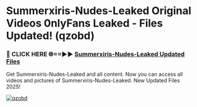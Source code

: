 # Summerxiris-Nudes-Leaked Original Videos 0nlyFans Leaked - Files Updated! (qzobd)

<h3>🔴 CLICK HERE 🌐==►► <a href="https://tinyurl.com/5h6xmrr3" rel="nofollow">Summerxiris-Nudes-Leaked Updated Files</a></h3>

Get Summerxiris-Nudes-Leaked and all content. Now you can access all videos and pictures of Summerxiris-Nudes-Leaked. New Updated Files 2025!

[![qzobd](https://i.imgur.com/KVD873Z.gif)](https://tinyurl.com/5h6xmrr3)
